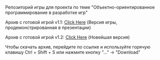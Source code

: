 Репозиторий игры для проекта по теме "Объектно-ориентированное программирование в разработке игр"


Архив с готовой игрой v1.1: [Click Here](https://github.com/tw1nky00/NineProject/blob/master/KitchenChaos_v1.1.rar) (Версия игры, продемонстрированная в презентации)

Архив с готовой игрой v1.2: [Click Here](https://github.com/tw1nky00/NineProject/blob/master/KitchenChaos_v1.2.rar) (Новейшая версия)


Чтобы скачать архив, перейдите по ссылке и используйте горячую клавишу Ctrl + Shift + S или нажмите кнопку "..." -> "Download"
